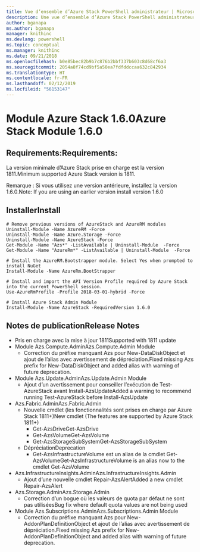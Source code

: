```yaml
---
title: Vue d’ensemble d’Azure Stack PowerShell administrateur | Microsoft Docs
description: Une vue d’ensemble d’Azure Stack PowerShell administrateur avec des instructions sur les procédures d’installation et de configuration.
author: bganapa
ms.author: bganapa
manager: knithinc
ms.devlang: powershell
ms.topic: conceptual
ms.manager: knithinc
ms.date: 09/21/2018
ms.openlocfilehash: b0e85bec82b9b7c876b2bbf337b603c8d68cf6a3
ms.sourcegitcommit: 2054a8f74cd9bf5a50ea7fdfddccaa632c842934
ms.translationtype: HT
ms.contentlocale: fr-FR
ms.lasthandoff: 02/12/2019
ms.locfileid: "56153147"
---
```

# <a name="azure-stack-module-160"></a><span data-ttu-id="c7ac7-103">Module Azure Stack 1.6.0</span><span class="sxs-lookup"><span data-stu-id="c7ac7-103">Azure Stack Module 1.6.0</span></span>

## <a name="requirements"></a><span data-ttu-id="c7ac7-104">Requirements:</span><span class="sxs-lookup"><span data-stu-id="c7ac7-104">Requirements:</span></span>
<span data-ttu-id="c7ac7-105">La version minimale d’Azure Stack prise en charge est la version 1811.</span><span class="sxs-lookup"><span data-stu-id="c7ac7-105">Minimum supported Azure Stack version is 1811.</span></span>

<span data-ttu-id="c7ac7-106">Remarque : Si vous utilisez une version antérieure, installez la version 1.6.0.</span><span class="sxs-lookup"><span data-stu-id="c7ac7-106">Note: If you are using an earlier version install version 1.6.0</span></span>

## <a name="install"></a><span data-ttu-id="c7ac7-107">Installer</span><span class="sxs-lookup"><span data-stu-id="c7ac7-107">Install</span></span>
```
# Remove previous versions of AzureStack and AzureRM modules
Uninstall-Module -Name AzureRM -Force
Uninstall-Module -Name Azure.Storage -Force
Uninstall-Module -Name AzureStack -Force
Get-Module -Name "Azs*" -ListAvailable | Uninstall-Module  -Force 
Get-Module -Name "AzureRm*" -ListAvailable | Uninstall-Module  -Force

# Install the AzureRM.Bootstrapper module. Select Yes when prompted to install NuGet
Install-Module -Name AzureRm.BootStrapper

# Install and import the API Version Profile required by Azure Stack into the current PowerShell session.
Use-AzureRmProfile -Profile 2018-03-01-hybrid -Force

# Install Azure Stack Admin Module
Install-Module -Name AzureStack -RequiredVersion 1.6.0
```

## <a name="release-notes"></a><span data-ttu-id="c7ac7-108">Notes de publication</span><span class="sxs-lookup"><span data-stu-id="c7ac7-108">Release Notes</span></span>
* <span data-ttu-id="c7ac7-109">Pris en charge avec la mise à jour 1811</span><span class="sxs-lookup"><span data-stu-id="c7ac7-109">Supported with 1811 update</span></span>
* <span data-ttu-id="c7ac7-110">Module Azs.Compute.Admin</span><span class="sxs-lookup"><span data-stu-id="c7ac7-110">Azs.Compute.Admin Module</span></span>
    * <span data-ttu-id="c7ac7-111">Correction du préfixe manquant Azs pour New-DataDiskObject et ajout de l’alias avec avertissement de dépréciation.</span><span class="sxs-lookup"><span data-stu-id="c7ac7-111">Fixed missing Azs prefix for New-DataDiskObject and added alias with warning of future deprecation.</span></span>
* <span data-ttu-id="c7ac7-112">Module Azs.Update.Admin</span><span class="sxs-lookup"><span data-stu-id="c7ac7-112">Azs.Update.Admin Module</span></span>
    * <span data-ttu-id="c7ac7-113">Ajout d’un avertissement pour conseiller l’exécution de Test-AzureStack avant Install-AzsUpdate</span><span class="sxs-lookup"><span data-stu-id="c7ac7-113">Added a warning to recommend running Test-AzureStack before Install-AzsUpdate</span></span>
* <span data-ttu-id="c7ac7-114">Azs.Fabric.Admin</span><span class="sxs-lookup"><span data-stu-id="c7ac7-114">Azs.Fabric.Admin</span></span>
    * <span data-ttu-id="c7ac7-115">Nouvelle cmdlet (les fonctionnalités sont prises en charge par Azure Stack 1811+)</span><span class="sxs-lookup"><span data-stu-id="c7ac7-115">New cmdlet (The features are supported by Azure Stack 1811+)</span></span>
        * <span data-ttu-id="c7ac7-116">Get-AzsDrive</span><span class="sxs-lookup"><span data-stu-id="c7ac7-116">Get-AzsDrive</span></span>
        * <span data-ttu-id="c7ac7-117">Get-AzsVolume</span><span class="sxs-lookup"><span data-stu-id="c7ac7-117">Get-AzsVolume</span></span>
        * <span data-ttu-id="c7ac7-118">Get-AzsStorageSubSystem</span><span class="sxs-lookup"><span data-stu-id="c7ac7-118">Get-AzsStorageSubSystem</span></span>
    * <span data-ttu-id="c7ac7-119">Dépréciation</span><span class="sxs-lookup"><span data-stu-id="c7ac7-119">Deprecation</span></span>
        * <span data-ttu-id="c7ac7-120">Get-AzsInfrastructureVolume est un alias de la cmdlet Get-AzsVolume</span><span class="sxs-lookup"><span data-stu-id="c7ac7-120">Get-AzsInfrastructureVolume is an alias now to the cmdlet Get-AzsVolume</span></span>
* <span data-ttu-id="c7ac7-121">Azs.InfrastructureInsights.Admin</span><span class="sxs-lookup"><span data-stu-id="c7ac7-121">Azs.InfrastructureInsights.Admin</span></span>
    *  <span data-ttu-id="c7ac7-122">Ajout d’une nouvelle cmdlet Repair-AzsAlert</span><span class="sxs-lookup"><span data-stu-id="c7ac7-122">Added a new cmdlet Repair-AzsAlert</span></span>
* <span data-ttu-id="c7ac7-123">Azs.Storage.Admin</span><span class="sxs-lookup"><span data-stu-id="c7ac7-123">Azs.Storage.Admin</span></span>
    * <span data-ttu-id="c7ac7-124">Correction d’un bogue où les valeurs de quota par défaut ne sont pas utilisées</span><span class="sxs-lookup"><span data-stu-id="c7ac7-124">Bug fix where default quota values are not being used</span></span>
* <span data-ttu-id="c7ac7-125">Module Azs.Subscriptions.Admin</span><span class="sxs-lookup"><span data-stu-id="c7ac7-125">Azs.Subscriptions.Admin Module</span></span>
    * <span data-ttu-id="c7ac7-126">Correction du préfixe manquant Azs pour New-AddonPlanDefinitionObject et ajout de l’alias avec avertissement de dépréciation.</span><span class="sxs-lookup"><span data-stu-id="c7ac7-126">Fixed missing Azs prefix for New-AddonPlanDefinitionObject and added alias with warning of future deprecation.</span></span>
